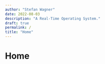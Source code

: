```yaml
---
author: "Stefan Wagner"
date: 2022-08-03
description: "A Real-Time Operating System."
draft: true
permalink: /
title: "Home"
---
```


# Home
